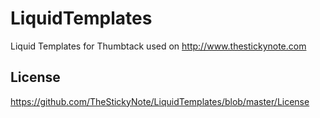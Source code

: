 # LiquidTemplates
Liquid Templates for Thumbtack used on http://www.thestickynote.com

## License
https://github.com/TheStickyNote/LiquidTemplates/blob/master/License
